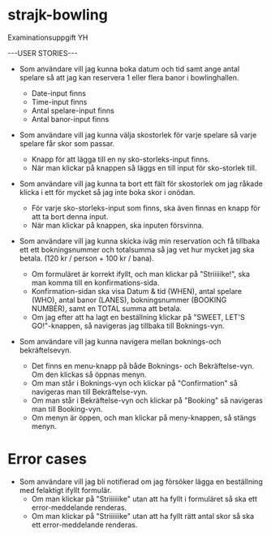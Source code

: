 # strajk-bowling
Examinationsuppgift YH

---USER STORIES---

- Som användare vill jag kunna boka datum och tid samt ange antal spelare så att jag kan reservera 1 eller flera banor i bowlinghallen.
  * Date-input finns
  * Time-input finns
  * Antal spelare-input finns
  * Antal banor-input finns
    
- Som användare vill jag kunna välja skostorlek för varje spelare så varje spelare får skor som passar.
  * Knapp för att lägga till en ny sko-storleks-input finns.
  * När man klickar på knappen så läggs en till input för sko-storlek till.
- Som användare vill jag kunna ta bort ett fält för skostorlek om jag råkade klicka i ett för mycket så jag inte boka skor i onödan.
  * För varje sko-storleks-input som finns, ska även finnas en knapp för att ta bort denna input.
  * När man klickar på knappen, ska inputen försvinna.
- Som användare vill jag kunna skicka iväg min reservation och få tillbaka ett ett bokningsnummer och totalsumma så jag vet hur mycket jag ska betala. (120 kr / person + 100 kr / bana).
  * Om formuläret är korrekt ifyllt, och man klickar på "Striiiiike!", ska man komma till en konfirmations-sida.
  * Konfirmation-sidan ska visa Datum & tid (WHEN), antal spelare (WHO), antal banor (LANES), bokningsnummer (BOOKING NUMBER), samt en TOTAL summa att betala.
  * Om jag efter att ha lagt en beställning klickar på "SWEET, LET'S GO!"-knappen, så navigeras jag tillbaka till Boknings-vyn.
- Som användare vill jag kunna navigera mellan boknings-och bekräftelsevyn.
  * Det finns en menu-knapp på både Boknings- och Bekräftelse-vyn. Om den klickas så öppnas menyn.
  * Om man står i Boknings-vyn och klickar på "Confirmation" så navigeras man till Bekräftelse-vyn.
  * Om man står i Bekräftelse-vyn och klickar på "Booking" så navigeras man till Booking-vyn.
  * Om menyn är öppen, och man klickar på meny-knappen, så stängs menyn.

# Error cases

- Som användare vill jag bli notifierad om jag försöker lägga en beställning med felaktigt ifyllt formulär.
  * Om man klickar på "Striiiiiike" utan att ha fyllt i formuläret så ska ett error-meddelande renderas.
  * Om man klickar på "Striiiiiike" utan att ha fyllt rätt antal skor så ska ett error-meddelande renderas.
